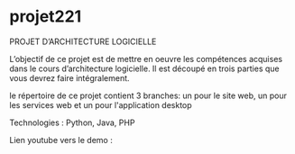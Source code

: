 # projet221
PROJET D’ARCHITECTURE LOGICIELLE

L’objectif de ce projet est de mettre en oeuvre les compétences acquises dans le cours d’architecture logicielle. Il est découpé en trois parties que vous devrez faire intégralement.

le répertoire de ce projet contient 3 branches: un pour le site web, un pour les services web et un pour l'application desktop

Technologies : Python, Java, PHP

Lien youtube vers le demo : 
